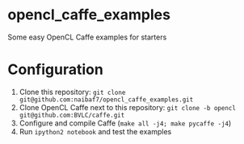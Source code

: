 # opencl_caffe_examples
Some easy OpenCL Caffe examples for starters

# Configuration
1. Clone this repository: `git clone git@github.com:naibaf7/opencl_caffe_examples.git `
2. Clone OpenCL Caffe next to this repository: `git clone -b opencl git@github.com:BVLC/caffe.git`
3. Configure and compile Caffe (`make all -j4; make pycaffe -j4`)
4. Run `ipython2 notebook` and test the examples
